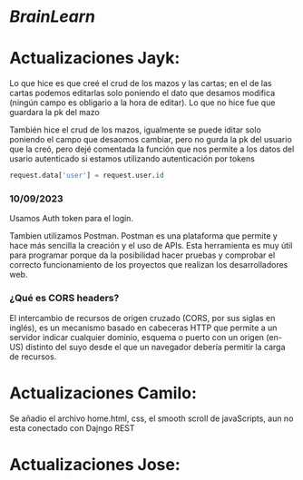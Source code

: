 # *BrainLearn*

# Actualizaciones Jayk:
Lo que hice es que creé el crud de los mazos y las cartas; en el de las cartas podemos editarlas solo poniendo el dato que desamos modifica (ningún campo es obligario a la hora de editar).
Lo que no hice fue que guardara la pk del mazo

También hice el crud de los mazos, igualmente se puede iditar solo poniendo el campo que desaomos cambiar, pero no gurda la pk del usuario que la creó, pero dejé comentada la función que nos permite a los datos del usario autenticado si estamos utilizando autenticación por tokens
```python
request.data['user'] = request.user.id
```

### 10/09/2023
Usamos Auth token para el login.

Tambien utilizamos Postman.
Postman es una plataforma que permite y hace más sencilla la creación y el uso de APIs. Esta herramienta es muy útil para programar porque da la posibilidad hacer pruebas y comprobar el correcto funcionamiento de los proyectos que realizan los desarrolladores web.

### ¿Qué es CORS headers?

El intercambio de recursos de origen cruzado (CORS, por sus siglas en inglés), es un mecanismo basado en cabeceras HTTP que permite a un servidor indicar cualquier dominio, esquema o puerto con un origen (en-US) distinto del suyo desde el que un navegador debería permitir la carga de recursos.

# Actualizaciones Camilo:
Se añadio el archivo home.html, css, el smooth scroll de javaScripts, aun no esta conectado con Dajngo REST

# Actualizaciones Jose:

